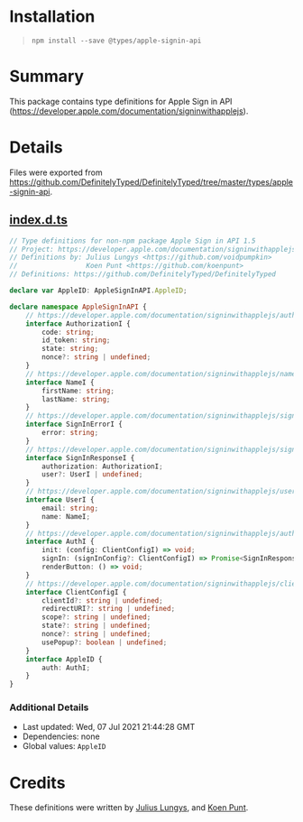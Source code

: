 # Installation
> `npm install --save @types/apple-signin-api`

# Summary
This package contains type definitions for Apple Sign in API (https://developer.apple.com/documentation/signinwithapplejs).

# Details
Files were exported from https://github.com/DefinitelyTyped/DefinitelyTyped/tree/master/types/apple-signin-api.
## [index.d.ts](https://github.com/DefinitelyTyped/DefinitelyTyped/tree/master/types/apple-signin-api/index.d.ts)
````ts
// Type definitions for non-npm package Apple Sign in API 1.5
// Project: https://developer.apple.com/documentation/signinwithapplejs
// Definitions by: Julius Lungys <https://github.com/voidpumpkin>
//                 Koen Punt <https://github.com/koenpunt>
// Definitions: https://github.com/DefinitelyTyped/DefinitelyTyped

declare var AppleID: AppleSignInAPI.AppleID;

declare namespace AppleSignInAPI {
    // https://developer.apple.com/documentation/signinwithapplejs/authorizationi
    interface AuthorizationI {
        code: string;
        id_token: string;
        state: string;
        nonce?: string | undefined;
    }
    // https://developer.apple.com/documentation/signinwithapplejs/namei
    interface NameI {
        firstName: string;
        lastName: string;
    }
    // https://developer.apple.com/documentation/signinwithapplejs/signinerrori
    interface SignInErrorI {
        error: string;
    }
    // https://developer.apple.com/documentation/signinwithapplejs/signinresponsei
    interface SignInResponseI {
        authorization: AuthorizationI;
        user?: UserI | undefined;
    }
    // https://developer.apple.com/documentation/signinwithapplejs/useri
    interface UserI {
        email: string;
        name: NameI;
    }
    // https://developer.apple.com/documentation/signinwithapplejs/authi
    interface AuthI {
        init: (config: ClientConfigI) => void;
        signIn: (signInConfig?: ClientConfigI) => Promise<SignInResponseI>;
        renderButton: () => void;
    }
    // https://developer.apple.com/documentation/signinwithapplejs/clientconfigi
    interface ClientConfigI {
        clientId?: string | undefined;
        redirectURI?: string | undefined;
        scope?: string | undefined;
        state?: string | undefined;
        nonce?: string | undefined;
        usePopup?: boolean | undefined;
    }
    interface AppleID {
        auth: AuthI;
    }
}

````

### Additional Details
 * Last updated: Wed, 07 Jul 2021 21:44:28 GMT
 * Dependencies: none
 * Global values: `AppleID`

# Credits
These definitions were written by [Julius Lungys](https://github.com/voidpumpkin), and [Koen Punt](https://github.com/koenpunt).
